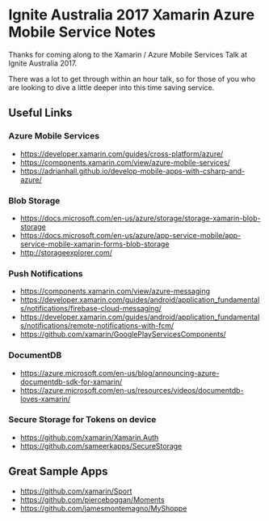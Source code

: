 # Ignite Australia 2017 Xamarin Azure Mobile Service Notes

Thanks for coming along to the Xamarin / Azure Mobile Services Talk at Ignite Australia 2017. 

There was a lot to get through within an hour talk, so for those of you who are looking to dive a little deeper into this time saving service. 

## Useful Links

### Azure Mobile Services
* https://developer.xamarin.com/guides/cross-platform/azure/
* https://components.xamarin.com/view/azure-mobile-services/
* https://adrianhall.github.io/develop-mobile-apps-with-csharp-and-azure/

### Blob Storage 
* https://docs.microsoft.com/en-us/azure/storage/storage-xamarin-blob-storage
* https://docs.microsoft.com/en-us/azure/app-service-mobile/app-service-mobile-xamarin-forms-blob-storage
* http://storageexplorer.com/

### Push Notifications
* https://components.xamarin.com/view/azure-messaging
* https://developer.xamarin.com/guides/android/application_fundamentals/notifications/firebase-cloud-messaging/
* https://developer.xamarin.com/guides/android/application_fundamentals/notifications/remote-notifications-with-fcm/
* https://github.com/xamarin/GooglePlayServicesComponents/

### DocumentDB
* https://azure.microsoft.com/en-us/blog/announcing-azure-documentdb-sdk-for-xamarin/
* https://azure.microsoft.com/en-us/resources/videos/documentdb-loves-xamarin/

### Secure Storage for Tokens on device
* https://github.com/xamarin/Xamarin.Auth
* https://github.com/sameerkapps/SecureStorage

## Great Sample Apps
* https://github.com/xamarin/Sport
* https://github.com/pierceboggan/Moments
* https://github.com/jamesmontemagno/MyShoppe

